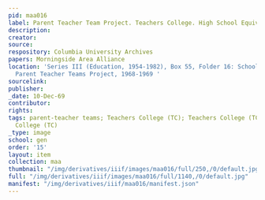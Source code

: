 ```yaml
---
pid: maa016
label: Parent Teacher Team Project. Teachers College. High School Equivalency Groups
description:
creator:
source:
respository: Columbia University Archives
papers: Morningside Area Alliance
location: 'Series III (Education, 1954-1982), Box 55, Folder 16: School District 5:
  Parent Teacher Teams Project, 1968-1969 '
sourcelink:
publisher:
_date: 10-Dec-69
contributor:
rights:
tags: parent-teacher teams; Teachers College (TC); Teachers College (TC); Teachers
  College (TC)
_type: image
school: gen
order: '15'
layout: item
collection: maa
thumbnail: "/img/derivatives/iiif/images/maa016/full/250,/0/default.jpg"
full: "/img/derivatives/iiif/images/maa016/full/1140,/0/default.jpg"
manifest: "/img/derivatives/iiif/maa016/manifest.json"
---
```

